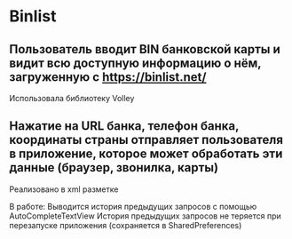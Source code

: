 # Binlist
## Пользователь вводит BIN банковской карты и видит всю доступную информацию о нём, загруженную с https://binlist.net/
Использовала библиотеку Volley
## Нажатие на URL банка, телефон банка, координаты страны отправляет пользователя в приложение, которое может обработать эти данные (браузер, звонилка, карты)
Реализовано в xml разметке

В работе:
Выводится история предыдущих запросов с помощью AutoCompleteTextView
История предыдущих запросов не теряется при перезапуске приложения (сохраняется в SharedPreferences)

